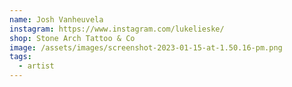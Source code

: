 ```yaml
---
name: Josh Vanheuvela
instagram: https://www.instagram.com/lukelieske/
shop: Stone Arch Tattoo & Co
image: /assets/images/screenshot-2023-01-15-at-1.50.16-pm.png
tags:
  - artist
---
```

